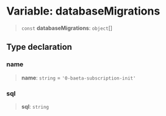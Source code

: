 # Variable: databaseMigrations

> `const` **databaseMigrations**: `object`[]

## Type declaration

### name

> **name**: `string` = `'0-baeta-subscription-init'`

### sql

> **sql**: `string`
